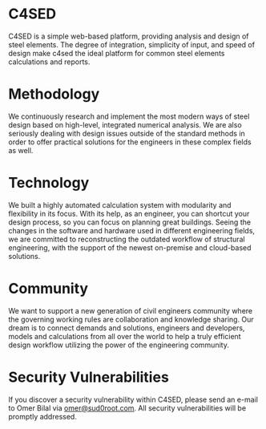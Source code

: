 # C4SED
C4SED is a simple web-based platform, providing analysis and design of steel elements. The degree of integration, simplicity of input, and speed of design make c4sed the ideal platform for common steel elements calculations and reports.

# Methodology
We continuously research and implement the most modern ways of steel design based on high-level, integrated numerical analysis. We are also seriously dealing with design issues outside of the standard methods in order to offer practical solutions for the engineers in these complex fields as well.

# Technology
We built a highly automated calculation system with modularity and flexibility in its focus. With its help, as an engineer, you can shortcut your design process, so you can focus on planning great buildings. Seeing the changes in the software and hardware used in different engineering fields, we are committed to reconstructing the outdated workflow of structural engineering, with the support of the newest on-premise and cloud-based solutions.

# Community
We want to support a new generation of civil engineers community where the governing working rules are collaboration and knowledge sharing. Our dream is to connect demands and solutions, engineers and developers, models and calculations from all over the world to help a truly efficient design workflow utilizing the power of the engineering community.

# Security Vulnerabilities
If you discover a security vulnerability within C4SED, please send an e-mail to Omer Bilal via omer@sud0root.com. All security vulnerabilities will be promptly addressed.
